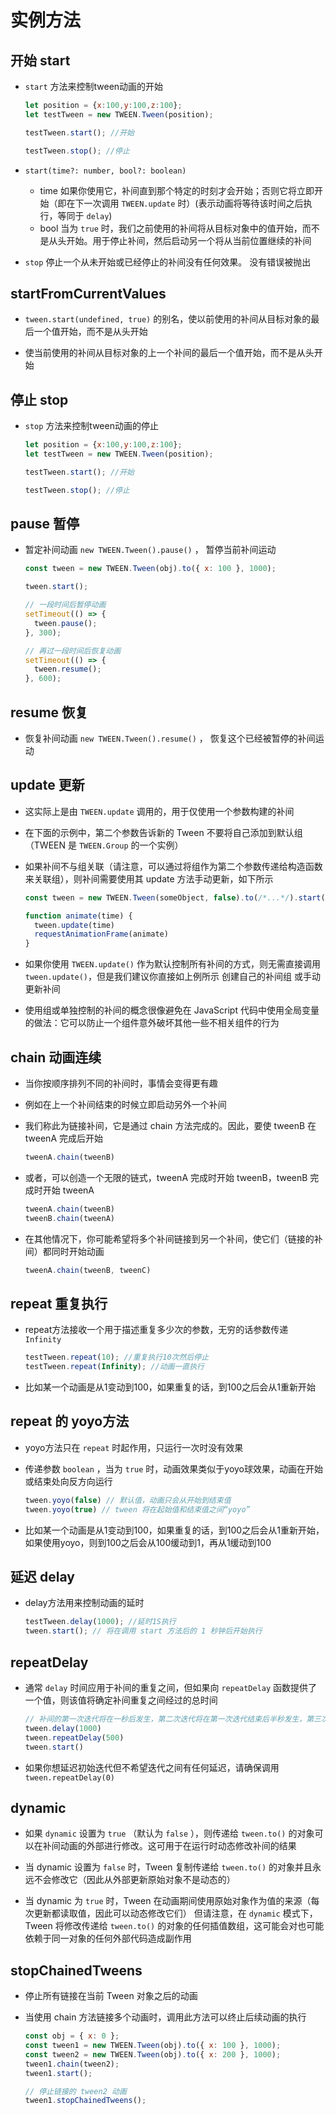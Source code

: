 # 实例方法

## 开始 start

+ `start` 方法来控制tween动画的开始

  ```js
  let position = {x:100,y:100,z:100};
  let testTween = new TWEEN.Tween(position);

  testTween.start(); //开始

  testTween.stop(); //停止
  ```

+ `start(time?: number, bool?: boolean)`

  + time 如果你使用它，补间直到那个特定的时刻才会开始；否则它将立即开始（即在下一次调用 `TWEEN.update` 时）(表示动画将等待该时间之后执行，等同于 `delay`)
  + bool 当为 `true` 时，我们之前使用的补间将从目标对象中的值开始，而不是从头开始。用于停止补间，然后启动另一个将从当前位置继续的补间

+ `stop` 停止一个从未开始或已经停止的补间没有任何效果。 没有错误被抛出

## startFromCurrentValues

+ `tween.start(undefined, true)` 的别名，使以前使用的补间从目标对象的最后一个值开始，而不是从头开始

+ 使当前使用的补间从目标对象的上一个补间的最后一个值开始，而不是从头开始

## 停止 stop

+ `stop` 方法来控制tween动画的停止

  ```js
  let position = {x:100,y:100,z:100};
  let testTween = new TWEEN.Tween(position);

  testTween.start(); //开始

  testTween.stop(); //停止
  ```

## pause 暂停

+ 暂定补间动画 `new TWEEN.Tween().pause()` ， 暂停当前补间运动

  ```js
  const tween = new TWEEN.Tween(obj).to({ x: 100 }, 1000);

  tween.start();

  // 一段时间后暂停动画
  setTimeout(() => {
    tween.pause();
  }, 300);

  // 再过一段时间后恢复动画
  setTimeout(() => {
    tween.resume();
  }, 600);
  ```

## resume 恢复

+ 恢复补间动画 `new TWEEN.Tween().resume()` ， 恢复这个已经被暂停的补间运动

## update 更新

+ 这实际上是由 `TWEEN.update` 调用的，用于仅使用一个参数构建的补间

+ 在下面的示例中，第二个参数告诉新的 Tween 不要将自己添加到默认组（TWEEN 是 `TWEEN.Group` 的一个实例）
+ 如果补间不与组关联（请注意，可以通过将组作为第二个参数传递给构造函数来关联组），则补间需要使用其 update 方法手动更新，如下所示

  ```js
  const tween = new TWEEN.Tween(someObject, false).to(/*...*/).start()

  function animate(time) {
    tween.update(time)
    requestAnimationFrame(animate)
  }
  ```

+ 如果你使用 `TWEEN.update()` 作为默认控制所有补间的方式，则无需直接调用 `tween.update()`，但是我们建议你直接如上例所示 创建自己的补间组 或手动更新补间
+ 使用组或单独控制的补间的概念很像避免在 JavaScript 代码中使用全局变量的做法：它可以防止一个组件意外破坏其他一些不相关组件的行为

## chain 动画连续

+ 当你按顺序排列不同的补间时，事情会变得更有趣

+ 例如在上一个补间结束的时候立即启动另外一个补间
+ 我们称此为链接补间，它是通过 chain 方法完成的。因此，要使 tweenB 在 tweenA 完成后开始

  ```js
  tweenA.chain(tweenB)
  ```

+ 或者，可以创造一个无限的链式，tweenA 完成时开始 tweenB，tweenB 完成时开始 tweenA

  ```js
  tweenA.chain(tweenB)
  tweenB.chain(tweenA)
  ```

+ 在其他情况下，你可能希望将多个补间链接到另一个补间，使它们（链接的补间）都同时开始动画

  ```js
  tweenA.chain(tweenB, tweenC)
  ```

## repeat 重复执行

+ repeat方法接收一个用于描述重复多少次的参数，无穷的话参数传递 `Infinity`

  ```js
  testTween.repeat(10); //重复执行10次然后停止
  testTween.repeat(Infinity); //动画一直执行
  ```

+ 比如某一个动画是从1变动到100，如果重复的话，到100之后会从1重新开始

## repeat 的 yoyo方法

+ yoyo方法只在 `repeat` 时起作用，只运行一次时没有效果
+ 传递参数 `boolean` ，当为 `true` 时，动画效果类似于yoyo球效果，动画在开始或结束处向反方向运行

  ```js
  tween.yoyo(false) // 默认值，动画只会从开始到结束值
  tween.yoyo(true) // tween 将在起始值和结束值之间“yoyo”
  ```

+ 比如某一个动画是从1变动到100，如果重复的话，到100之后会从1重新开始，如果使用yoyo，则到100之后会从100缓动到1，再从1缓动到100

## 延迟 delay

+ delay方法用来控制动画的延时

  ```js
  testTween.delay(1000); //延时1S执行
  tween.start(); // 将在调用 start 方法后的 1 秒钟后开始执行
  ```

## repeatDelay

+ 通常 `delay` 时间应用于补间的重复之间，但如果向 `repeatDelay` 函数提供了一个值，则该值将确定补间重复之间经过的总时间

  ```js
  // 补间的第一次迭代将在一秒后发生，第二次迭代将在第一次迭代结束后半秒发生，第三次迭代将在第二次迭代结束后半秒发生，依此类推
  tween.delay(1000)
  tween.repeatDelay(500)
  tween.start()
  ```

+ 如果你想延迟初始迭代但不希望迭代之间有任何延迟，请确保调用 `tween.repeatDelay(0)`

## dynamic

+ 如果 `dynamic` 设置为 `true` （默认为 `false` ），则传递给 `tween.to()` 的对象可以在补间动画的外部进行修改。这可用于在运行时动态修改补间的结果

+ 当 dynamic 设置为 `false` 时，Tween 复制传递给 `tween.to()` 的对象并且永远不会修改它（因此从外部更新原始对象不是动态的）
+ 当 dynamic 为 `true` 时，Tween 在动画期间使用原始对象作为值的来源（每次更新都读取值，因此可以动态修改它们） 但请注意，在 `dynamic` 模式下，Tween 将修改传递给 `tween.to()` 的对象的任何插值数组，这可能会对也可能依赖于同一对象的任何外部代码造成副作用

## stopChainedTweens

+ 停止所有链接在当前 Tween 对象之后的动画
+ 当使用 chain 方法链接多个动画时，调用此方法可以终止后续动画的执行

  ```js
  const obj = { x: 0 };
  const tween1 = new TWEEN.Tween(obj).to({ x: 100 }, 1000);
  const tween2 = new TWEEN.Tween(obj).to({ x: 200 }, 1000);
  tween1.chain(tween2);
  tween1.start();

  // 停止链接的 tween2 动画
  tween1.stopChainedTweens();
  ```


